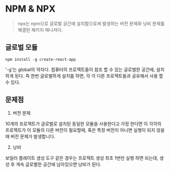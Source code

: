 # NPM & NPX

> npx는 npm으로 글로벌 공간에 설치함으로써 발생하는 버전 문제와 낭비 문제를 해결한 패키지 매니저다.

## 글로벌 모듈

```
npm install -g create-react-app
```

'-g'는 global의 약자다. 컴퓨터의 프로젝트들이 참조 할 수 있는 글로벌한 공간에, 설치 하게 된다. 즉 한번 글로벌하게 설치를 하면, 각 각 다른 프로젝트들과 공유해서 사용 할 수 있다.

## 문제점

1. 버전 문제

10개의 프로젝트가 글로벌로 설치된 동일한 모듈을 사용한다고 가정 한다면 이 각각의 프로젝트가 이 모듈의 다른 버전이 필요할때, 혹은 특정 버전이 아니면 실행이 되지 않을때 버전 문제가 발생합니다.

2. 낭비

보일러 플레이트 생성 도구 같은 경우는 프로젝트 생성 최초 1번만 실행 하면 되는데, 생성 후 계속 글로벌한 공간에 남아있으면 낭비가 된다.


